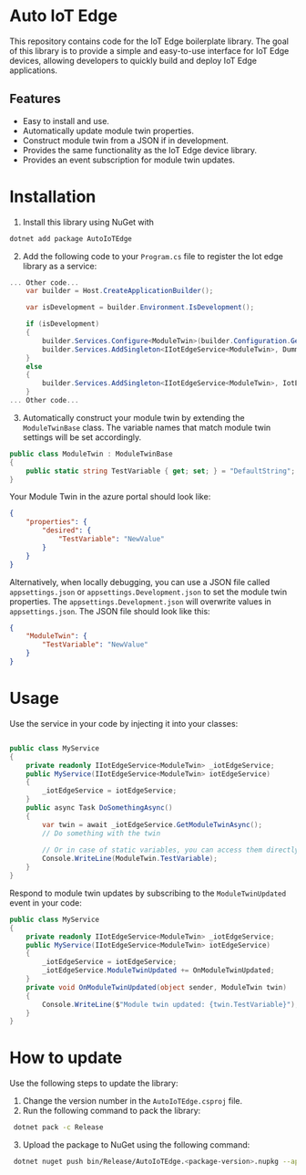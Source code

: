 # Auto IoT Edge
This repository contains code for the IoT Edge boilerplate library. The goal of this library is to provide a simple and easy-to-use interface for IoT Edge devices, allowing developers to quickly build and deploy IoT Edge applications.

## Features
- Easy to install and use.
- Automatically update module twin properties.
- Construct module twin from a JSON if in development.
- Provides the same functionality as the IoT Edge device library.
- Provides an event subscription for module twin updates.

# Installation
1. Install this library using NuGet with
```bash
dotnet add package AutoIoTEdge
```

2. Add the following code to your `Program.cs` file to register the Iot edge library as a service:
```csharp
... Other code...
	var builder = Host.CreateApplicationBuilder();

	var isDevelopment = builder.Environment.IsDevelopment();

	if (isDevelopment)
	{
		builder.Services.Configure<ModuleTwin>(builder.Configuration.GetSection("ModuleTwin"));
		builder.Services.AddSingleton<IIotEdgeService<ModuleTwin>, DummyIotService<ModuleTwin>>();
	}
	else
	{
		builder.Services.AddSingleton<IIotEdgeService<ModuleTwin>, IotEdgeService<ModuleTwin>>();
	}
... Other code...
```

3. Automatically construct your module twin by extending the `ModuleTwinBase` class. The variable names that match module
twin settings will be set accordingly. 

```csharp
public class ModuleTwin : ModuleTwinBase
{
	public static string TestVariable { get; set; } = "DefaultString";
}
```

Your Module Twin in the azure portal should look like:
```json
{
	"properties": {
		"desired": {
			"TestVariable": "NewValue"
		}
	}
}
```

Alternatively, when locally debugging, you can use a JSON file called `appsettings.json` or 
`appsettings.Development.json` to set the module twin properties. The `appsettings.Development.json` 
will overwrite values in `appsettings.json`. The JSON file should look like this:
```json
{
	"ModuleTwin": {
		"TestVariable": "NewValue"
	}
}
```

# Usage
Use the service in your code by injecting it into your classes:
```csharp

public class MyService
{
	private readonly IIotEdgeService<ModuleTwin> _iotEdgeService;
	public MyService(IIotEdgeService<ModuleTwin> iotEdgeService)
	{
		_iotEdgeService = iotEdgeService;
	}
	public async Task DoSomethingAsync()
	{
		var twin = await _iotEdgeService.GetModuleTwinAsync();
		// Do something with the twin
		
		// Or in case of static variables, you can access them directly
		Console.WriteLine(ModuleTwin.TestVariable);
	}
}
```

Respond to module twin updates by subscribing to the `ModuleTwinUpdated` event in your code:
```csharp
public class MyService
{
	private readonly IIotEdgeService<ModuleTwin> _iotEdgeService;
	public MyService(IIotEdgeService<ModuleTwin> iotEdgeService)
	{
		_iotEdgeService = iotEdgeService;
		_iotEdgeService.ModuleTwinUpdated += OnModuleTwinUpdated;
	}
	private void OnModuleTwinUpdated(object sender, ModuleTwin twin)
	{
		Console.WriteLine($"Module twin updated: {twin.TestVariable}");
	}
}

```




# How to update
Use the following steps to update the library:
1. Change the version number in the `AutoIoTEdge.csproj` file.
1. Run the following command to pack the library:
```bash
 dotnet pack -c Release 
```
3. Upload the package to NuGet using the following command:
```bash
 dotnet nuget push bin/Release/AutoIoTEdge.<package-version>.nupkg --api-key YOUR_NUGET_API_KEY --source https://api.nuget.org/v3/index.json
```
